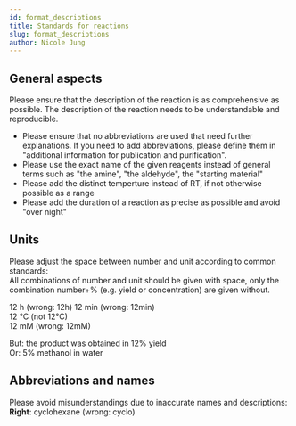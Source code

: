 ```yaml
---
id: format_descriptions
title: Standards for reactions
slug: format_descriptions
author: Nicole Jung
---
```


## General aspects

Please ensure that the description of the reaction is as comprehensive as possible. The description of the reaction needs to be understandable and reproducible. 
- Please ensure that no abbreviations are used that need further explanations. If you need to add abbreviations, please define them in "additional information for publication and purification". 
- Please use the exact name of the given reagents instead of general terms such as "the amine", "the aldehyde", the "starting material"
- Please add the distinct temperture instead of RT, if not otherwise possible as a range
- Please add the duration of a reaction as precise as possible and avoid "over night"

## Units

Please adjust the space between number and unit according to common standards:  
All combinations of number and unit should be given with space, only the combination number+% (e.g. yield or concentration) are given without.

12 h (wrong: 12h)  <!--truncate-->
12 min (wrong: 12min)  
12 °C (not 12°C)  
12 mM (wrong: 12mM)  

But: the product was obtained in 12% yield  
Or: 5% methanol in water

## Abbreviations and names
Please avoid misunderstandings due to inaccurate names and descriptions:   
**Right**: cyclohexane (wrong: cyclo)


